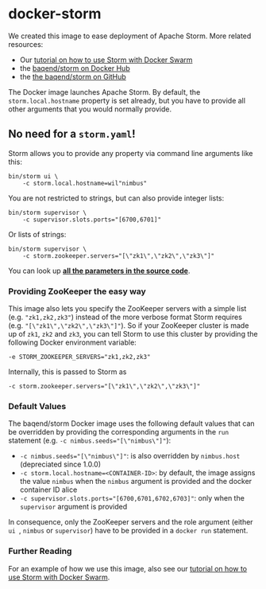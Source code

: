 # docker-storm

We created this image to ease deployment of Apache Storm. More related resources:

- Our [tutorial on how to use Storm with Docker Swarm](https://github.com/Baqend/tutorial-swarm-storm)
- the [baqend/storm on Docker Hub](https://hub.docker.com/r/baqend/storm/)
- the [the baqend/storm on GitHub](https://github.com/Baqend/docker-storm) 


The Docker image launches Apache Storm. By default, the `storm.local.hostname` property is set already, but you have to provide all other arguments that you would normally provide.

## No need for a `storm.yaml`!

Storm allows you to provide any property via command line arguments like this:

	bin/storm ui \
        -c storm.local.hostname=wil"nimbus"
You are not restricted to strings, but can also provide integer lists:

	bin/storm supervisor \
        -c supervisor.slots.ports="[6700,6701]"
Or lists of strings:

	bin/storm supervisor \
        -c storm.zookeeper.servers="[\"zk1\",\"zk2\",\"zk3\"]"

You can look up [**all the parameters in the source code**](https://github.com/apache/storm/blob/0.9.3-branch/storm-core/src/jvm/backtype/storm/Config.java).


### Providing ZooKeeper the easy way

This image also lets you specify the ZooKeeper servers with a simple list (e.g. `"zk1,zk2,zk3"`) instead of the more verbose format Storm requires (e.g. `"[\"zk1\",\"zk2\",\"zk3\"]"`). 
So if your ZooKeeper cluster is made up of `zk1`, `zk2` and `zk3`, you can tell Storm to use this cluster by providing the following Docker environment variable:

	-e STORM_ZOOKEEPER_SERVERS="zk1,zk2,zk3"

Internally, this is passed to Storm as 

	-c storm.zookeeper.servers="[\"zk1\",\"zk2\",\"zk3\"]"


### Default Values

The baqend/storm Docker image uses the following default values that can be overridden by providing the corresponding arguments in the `run` statement (e.g. `-c nimbus.seeds="[\"nimbus\"]"`):

- `-c nimbus.seeds="[\"nimbus\"]"`: is also overridden by `nimbus.host` (depreciated since 1.0.0)
- `-c storm.local.hostname=<CONTAINER-ID>`: by default, the image assigns the value `nimbus` when the `nimbus` argument is provided and the docker container ID alice
- `-c supervisor.slots.ports="[6700,6701,6702,6703]"`: only when the `supervisor` argument is provided

In consequence, only the ZooKeeper servers and the role argument (either `ui `, `nimbus` or `supervisor`) have to be provided in a `docker run` statement.


### Further Reading

For an example of how we use this image, also see our [tutorial on how to use Storm with Docker Swarm](https://github.com/Baqend/tutorial-swarm-storm).

